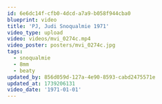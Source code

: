 ```yaml
---
id: 6e6dc14f-cfb0-4dcd-a7a9-b058f944cba0
blueprint: video
title: 'PJ, Judi Snoqualmie 1971'
video_type: upload
video: videos/mvi_0274c.mp4
video_poster: posters/mvi_0274c.jpg
tags:
  - snoqualmie
  - 8mm
  - beaty
updated_by: 856d059d-127a-4e90-8593-cabd2475571e
updated_at: 1739206131
video_date: '1971-01-01'
---
```

